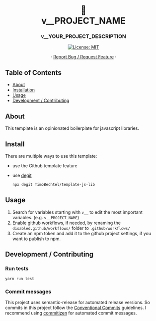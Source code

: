 <h1 align="center">
🧩
<br/>
v__PROJECT_NAME
</h1>
<h3 align="center">v__YOUR_PROJECT_DESCRIPTION</h3>
<p align="center">
  <a href="#" target="_blank">
    <img alt="License: MIT" src="https://img.shields.io/badge/License-MIT-yellow.svg" />
  </a>
</p>
<p align="center">
  ·
  <a href="https://github.com/v__GITHUB_USER/v__PROJECT_NAME/issues">Report Bug / Request Feature</a>
  ·
</p>

## Table of Contents

- [About](#About)
- [Installation](#Install)
- [Usage](#Usage)
- [Development / Contributing](#Development-Contributing)

## About

This template is an opinionated boilerplate for javascript libraries.

## Install

There are multiple ways to use this template:

- use the Github template feature
- use [degit](https://github.com/Rich-Harris/degit)

  ```sh
  npx degit TimoBechtel/template-js-lib
  ```

## Usage

1. Search for variables starting with `v__` to edit the most important variables. (e.g. `v__PROJECT_NAME`)
2. Enable github workflows, if needed, by renaming the `disabled.github/workflows/` folder to `.github/workflows/`
3. Create an npm token and add it to the github project settings, if you want to publish to npm.

## Development / Contributing

### Run tests

```sh
yarn run test
```

### Commit messages

This project uses semantic-release for automated release versions. So commits in this project follow the [Conventional Commits](https://www.conventionalcommits.org/en/v1.0.0-beta.2/) guidelines. I recommend using [commitizen](https://github.com/commitizen/cz-cli) for automated commit messages.
